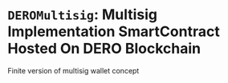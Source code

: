 # `DEROMultisig`: Multisig Implementation SmartContract Hosted On DERO Blockchain
Finite version of multisig wallet concept
